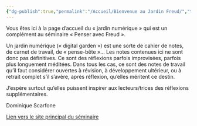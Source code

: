 ```yaml
---
{"dg-publish":true,"permalink":"/Accueil/Bienvenue au Jardin Freud/","tags":["gardenEntry"],"created":"2025-08-19T12:06:07.912-04:00","updated":"2025-08-24T19:52:28.964-04:00"}
---
```


Vous êtes ici à  la page d’accueil du « jardin numérique » qui est un complément au séminaire « Penser avec Freud ».

Un jardin numérique (« digital garden ») est une sorte de cahier de notes, de carnet de travail, de « pense-bête »... Les notes contenues ici ne sont  donc pas définitives. Ce sont des réflexions parfois improvisées, parfois plus longuement méditées. Dans tous les cas, ce sont des notes de travail qu’il faut  considérer ouvertes à révision, à développement ultérieur, ou à retrait complet s’il s’avère, après réflexion, qu’elles méritent ce destin.

J’espère surtout qu’elles puissent inspirer aux lecteurs/trices des réflexions supplémentaires.

Dominique Scarfone

[Lien vers le site principal du séminaire](https://avecfreud.dscarfone.com)
